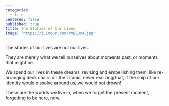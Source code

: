 ```yaml
---
categories:
  - life
centered: false
published: true
title: The Stories of Our Lives
image: 'https://i.imgur.com/rmBE8rA.jpg'
---
```


The stories of our lives
are not our lives.

They are merely 
what we tell ourselves
about moments past,
or moments that might be.

We spend our lives in these dreams,
revising and embellishing them,
like re-arranging deck chairs on the Titanic,
never realizing that,
if the ship of our identity 
would dissolve around us,
we would not drown!

These are the worlds we live in, 
when we forget the present moment,
forgetting to be here, 
now. 